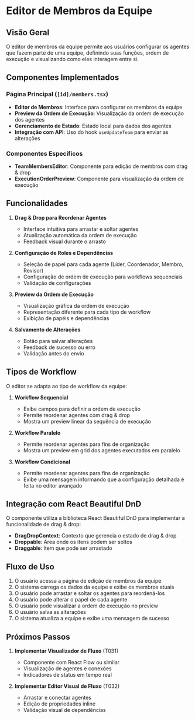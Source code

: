 # Editor de Membros da Equipe

## Visão Geral

O editor de membros da equipe permite aos usuários configurar os agentes que fazem parte de uma equipe, definindo suas funções, ordem de execução e visualizando como eles interagem entre si.

## Componentes Implementados

### Página Principal (`[id]/members.tsx`)

- **Editor de Membros**: Interface para configurar os membros da equipe
- **Preview da Ordem de Execução**: Visualização da ordem de execução dos agentes
- **Gerenciamento de Estado**: Estado local para dados dos agentes
- **Integração com API**: Uso do hook `useUpdateTeam` para enviar as alterações

### Componentes Específicos

- **TeamMembersEditor**: Componente para edição de membros com drag & drop
- **ExecutionOrderPreview**: Componente para visualização da ordem de execução

## Funcionalidades

1. **Drag & Drop para Reordenar Agentes**
   - Interface intuitiva para arrastar e soltar agentes
   - Atualização automática da ordem de execução
   - Feedback visual durante o arrasto

2. **Configuração de Roles e Dependências**
   - Seleção de papel para cada agente (Líder, Coordenador, Membro, Revisor)
   - Configuração de ordem de execução para workflows sequenciais
   - Validação de configurações

3. **Preview da Ordem de Execução**
   - Visualização gráfica da ordem de execução
   - Representação diferente para cada tipo de workflow
   - Exibição de papéis e dependências

4. **Salvamento de Alterações**
   - Botão para salvar alterações
   - Feedback de sucesso ou erro
   - Validação antes do envio

## Tipos de Workflow

O editor se adapta ao tipo de workflow da equipe:

1. **Workflow Sequencial**
   - Exibe campos para definir a ordem de execução
   - Permite reordenar agentes com drag & drop
   - Mostra um preview linear da sequência de execução

2. **Workflow Paralelo**
   - Permite reordenar agentes para fins de organização
   - Mostra um preview em grid dos agentes executados em paralelo

3. **Workflow Condicional**
   - Permite reordenar agentes para fins de organização
   - Exibe uma mensagem informando que a configuração detalhada é feita no editor avançado

## Integração com React Beautiful DnD

O componente utiliza a biblioteca React Beautiful DnD para implementar a funcionalidade de drag & drop:

- **DragDropContext**: Contexto que gerencia o estado de drag & drop
- **Droppable**: Área onde os itens podem ser soltos
- **Draggable**: Item que pode ser arrastado

## Fluxo de Uso

1. O usuário acessa a página de edição de membros da equipe
2. O sistema carrega os dados da equipe e exibe os membros atuais
3. O usuário pode arrastar e soltar os agentes para reordená-los
4. O usuário pode alterar o papel de cada agente
5. O usuário pode visualizar a ordem de execução no preview
6. O usuário salva as alterações
7. O sistema atualiza a equipe e exibe uma mensagem de sucesso

## Próximos Passos

1. **Implementar Visualizador de Fluxo** (T031)
   - Componente com React Flow ou similar
   - Visualização de agentes e conexões
   - Indicadores de status em tempo real

2. **Implementar Editor Visual de Fluxo** (T032)
   - Arrastar e conectar agentes
   - Edição de propriedades inline
   - Validação visual de dependências